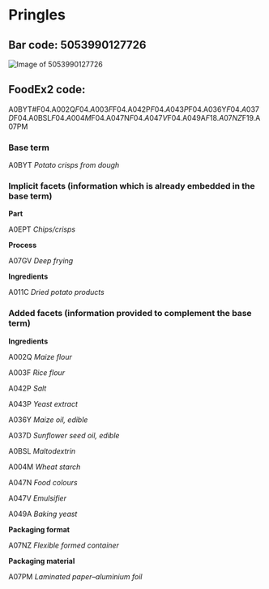 
# Pringles

## Bar code: 5053990127726

![Image of 5053990127726](https://world.openfoodfacts.org/images/products/505/399/012/7726/1.jpg)

## FoodEx2 code:

A0BYT#F04.A002Q$F04.A003F$F04.A042P$F04.A043P$F04.A036Y$F04.A037D$F04.A0BSL$F04.A004M$F04.A047N$F04.A047V$F04.A049A$F18.A07NZ$F19.A07PM        

### Base term

A0BYT _Potato crisps from dough_

### Implicit facets (information which is already embedded in the base term)

**Part**

A0EPT _Chips/crisps_

**Process**

A07GV _Deep frying_

**Ingredients**

A011C _Dried potato products_

### Added facets (information provided to complement the base term)

**Ingredients** 

A002Q _Maize flour_

A003F _Rice flour_

A042P _Salt_

A043P _Yeast extract_

A036Y _Maize oil, edible_

A037D _Sunflower seed oil, edible_

A0BSL _Maltodextrin_

A004M _Wheat starch_

A047N _Food colours_

A047V _Emulsifier_

A049A _Baking yeast_

**Packaging format**

A07NZ _Flexible formed container_

**Packaging material** 

A07PM _Laminated paper–aluminium foil_


